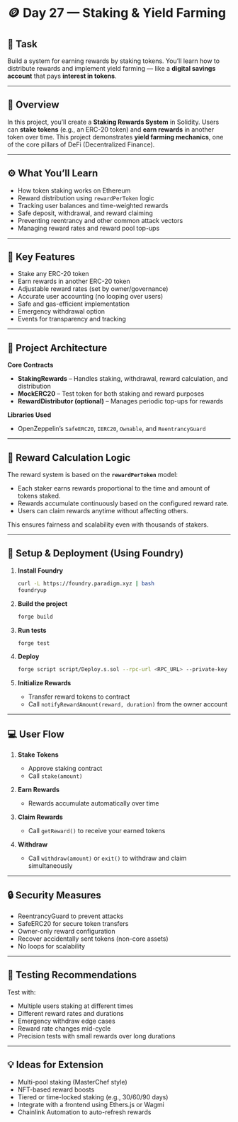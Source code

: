 # 🪙 Day 27 — Staking & Yield Farming

## 🎯 Task

Build a system for earning rewards by staking tokens.
You’ll learn how to distribute rewards and implement yield farming — like a **digital savings account** that pays **interest in tokens**.

---

## 📘 Overview

In this project, you’ll create a **Staking Rewards System** in Solidity.
Users can **stake tokens** (e.g., an ERC-20 token) and **earn rewards** in another token over time.
This project demonstrates **yield farming mechanics**, one of the core pillars of DeFi (Decentralized Finance).

---

## ⚙️ What You’ll Learn

* How token staking works on Ethereum
* Reward distribution using `rewardPerToken` logic
* Tracking user balances and time-weighted rewards
* Safe deposit, withdrawal, and reward claiming
* Preventing reentrancy and other common attack vectors
* Managing reward rates and reward pool top-ups

---

## 🧩 Key Features

* Stake any ERC-20 token
* Earn rewards in another ERC-20 token
* Adjustable reward rates (set by owner/governance)
* Accurate user accounting (no looping over users)
* Safe and gas-efficient implementation
* Emergency withdrawal option
* Events for transparency and tracking

---

## 🧱 Project Architecture

**Core Contracts**

* **StakingRewards** – Handles staking, withdrawal, reward calculation, and distribution
* **MockERC20** – Test token for both staking and reward purposes
* **RewardDistributor (optional)** – Manages periodic top-ups for rewards

**Libraries Used**

* OpenZeppelin’s `SafeERC20`, `IERC20`, `Ownable`, and `ReentrancyGuard`

---

## 🧮 Reward Calculation Logic

The reward system is based on the **`rewardPerToken`** model:

* Each staker earns rewards proportional to the time and amount of tokens staked.
* Rewards accumulate continuously based on the configured reward rate.
* Users can claim rewards anytime without affecting others.

This ensures fairness and scalability even with thousands of stakers.

---

## 🚀 Setup & Deployment (Using Foundry)

1. **Install Foundry**

   ```bash
   curl -L https://foundry.paradigm.xyz | bash
   foundryup
   ```

2. **Build the project**

   ```bash
   forge build
   ```

3. **Run tests**

   ```bash
   forge test
   ```

4. **Deploy**

   ```bash
   forge script script/Deploy.s.sol --rpc-url <RPC_URL> --private-key <PRIVATE_KEY> --broadcast
   ```

5. **Initialize Rewards**

   * Transfer reward tokens to contract
   * Call `notifyRewardAmount(reward, duration)` from the owner account

---

## 💻 User Flow

1. **Stake Tokens**

   * Approve staking contract
   * Call `stake(amount)`

2. **Earn Rewards**

   * Rewards accumulate automatically over time

3. **Claim Rewards**

   * Call `getReward()` to receive your earned tokens

4. **Withdraw**

   * Call `withdraw(amount)` or `exit()` to withdraw and claim simultaneously

---

## 🔒 Security Measures

* ReentrancyGuard to prevent attacks
* SafeERC20 for secure token transfers
* Owner-only reward configuration
* Recover accidentally sent tokens (non-core assets)
* No loops for scalability

---

## 🧠 Testing Recommendations

Test with:

* Multiple users staking at different times
* Different reward rates and durations
* Emergency withdraw edge cases
* Reward rate changes mid-cycle
* Precision tests with small rewards over long durations

---

## 💡 Ideas for Extension

* Multi-pool staking (MasterChef style)
* NFT-based reward boosts
* Tiered or time-locked staking (e.g., 30/60/90 days)
* Integrate with a frontend using Ethers.js or Wagmi
* Chainlink Automation to auto-refresh rewards

